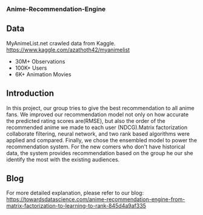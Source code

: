 ### Anime-Recommendation-Engine

## Data
MyAnimeList.net crawled data from Kaggle.
https://www.kaggle.com/azathoth42/myanimelist
* 30M+ Observations
* 100K+ Users
* 6K+ Animation Movies


## Introduction
In this project, our group tries to give the best recommendation to all anime fans. We improved our recommendation model not only on how accurate the predicted rating scores are(RMSE), but also the order of the recommended anime we made to each user (NDCG).Matrix factorization collaborate filtering, neural network, and two rank based algorithms were applied and compared. Finally, we chose the ensembled model to power the recommendation system. For the new comers who don't have historical data, the system provides recommendation based on the group he our she identify the most with the existing audiences.


## Blog
For more detailed explanation, please refer to our blog:
https://towardsdatascience.com/anime-recommendation-engine-from-matrix-factorization-to-learning-to-rank-845d4a9af335
